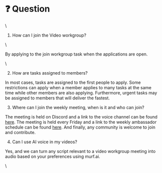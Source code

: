 # ❓ Question

\


1. How can I join the Video workgroup?

\


By applying to the join workgroup task when the applications are open.

\


2. How are tasks assigned to members?

In most cases, tasks are assigned to the first people to apply. Some restrictions can apply when a member applies to many tasks at the same time while other members are also applying. Furthermore, urgent tasks may be assigned to members that will deliver the fastest.&#x20;

3. Where can I join the weekly meeting, when is it and who can join?

The meeting is held on Discord and a link to the voice channel can be found [here](https://vw-snetambassadors.carrd.co/). The meeting is held every Friday and a link to the weekly ambassador schedule can be found [here](https://calendar.google.com/calendar/embed?src=singularitynetambassadors%40gmail.com\&ctz=UTC). And finally, any community is welcome to join and contribute.

4. &#x20;Can I use AI voice in my videos?

Yes, and we can turn any script relevant to a video workgroup meeting into audio based on your preferences using murf.ai.

\

